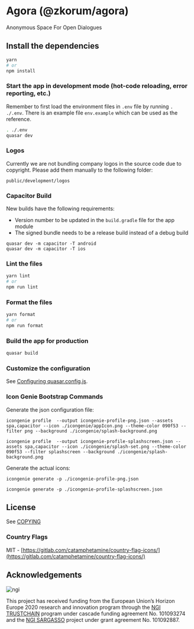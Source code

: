 # Agora (@zkorum/agora)

Anonymous Space For Open Dialogues

## Install the dependencies

```bash
yarn
# or
npm install
```

### Start the app in development mode (hot-code reloading, error reporting, etc.)

Remember to first load the environment files in `.env` file by running `. ./.env`.
There is an example file `env.example` which can be used as the reference.

```bash
. ./.env
quasar dev
```

### Logos

Currently we are not bundling company logos in the source code due to copyright.
Please add them manually to the following folder:

`public/development/logos`

### Capacitor Build

New builds have the following requirements:

- Version number to be updated in the `build.gradle` file for the app module
- The signed bundle needs to be a release build instead of a debug build

```
quasar dev -m capacitor -T android
quasar dev -m capacitor -T ios
```

### Lint the files

```bash
yarn lint
# or
npm run lint
```

### Format the files

```bash
yarn format
# or
npm run format
```

### Build the app for production

```bash
quasar build
```

### Customize the configuration

See [Configuring quasar.config.js](https://v2.quasar.dev/quasar-cli-vite/quasar-config-js).

### Icon Genie Bootstrap Commands

Generate the json configuration file:

`icongenie profile  --output icongenie-profile-png.json --assets spa,capacitor --icon ./icongenie/appIcon.png --theme-color 090f53 --filter png --background ./icongenie/splash-background.png`

`icongenie profile  --output icongenie-profile-splashscreen.json --assets spa,capacitor --icon ./icongenie/splash-set.png --theme-color 090f53 --filter splashscreen --background ./icongenie/splash-background.png`

Generate the actual icons:

`icongenie generate -p ./icongenie-profile-png.json`

`icongenie generate -p ./icongenie-profile-splashscreen.json`

## License

See [COPYING](./COPYING)

### Country Flags

MIT - [https://gitlab.com/catamphetamine/country-flag-icons/](https://gitlab.com/catamphetamine/country-flag-icons/)

## Acknowledgements

![ngi](https://ngi.eu/wp-content/uploads/2019/06/Logo-NGI_Explicit-with-baseline-rgb.png)

This project has received funding from the European Union’s Horizon Europe 2020 research and innovation program through the [NGI TRUSTCHAIN](https://trustchain.ngi.eu/) program under cascade funding agreement No. 101093274 and the [NGI SARGASSO](https://ngisargasso.eu/) project under grant agreement No. 101092887.
